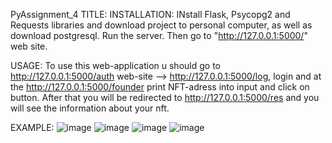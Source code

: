 PyAssignment_4
TITLE:
INSTALLATION: INstall Flask, Psycopg2 and Requests libraries and download project to personal computer, as well as download postgresql. Run the server.
Then go to "http://127.0.0.1:5000/" web site.

USAGE: 
To use this web-application u should go to http://127.0.0.1:5000/auth web-site --> http://127.0.0.1:5000/log, login and at the http://127.0.0.1:5000/founder print NFT-adress into input and click on button. 
After that you will be redirected to http://127.0.0.1:5000/res and you will see the information about your nft.

EXAMPLE:
![image](https://user-images.githubusercontent.com/100195237/199952798-e6973c4f-11e4-4155-9c5e-f010112939b5.png)
![image](https://user-images.githubusercontent.com/100195237/199952864-fea95431-fb31-4a45-9fe4-6504e12181a8.png)
![image](https://user-images.githubusercontent.com/100195237/199953114-28e2331d-a777-4ada-b115-b187aabba4e2.png)
![image](https://user-images.githubusercontent.com/100195237/199953204-b3c31871-394f-4926-b820-8b37147f53a1.png)
